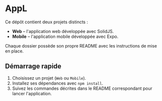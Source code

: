 # AppL

Ce dépôt contient deux projets distincts :

- **Web** – l'application web développée avec SolidJS.
- **Mobile** – l'application mobile développée avec Expo.

Chaque dossier possède son propre README avec les instructions de mise en place.

## Démarrage rapide

1. Choisissez un projet (`Web` ou `Mobile`).
2. Installez ses dépendances avec `npm install`.
3. Suivez les commandes décrites dans le README correspondant pour lancer l'application.
